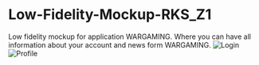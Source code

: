 # Low-Fidelity-Mockup-RKS_Z1
Low fidelity mockup for application WARGAMING. 
Where you can have all information about your account and news form WARGAMING.
![Login](https://user-images.githubusercontent.com/56917005/160651505-10d4dd31-f153-4dae-8486-0fbe3a2a6fd1.png)
![Profile](https://user-images.githubusercontent.com/56917005/160651793-f21989b9-39f7-41fb-90a1-b02dd6d957f1.png)
